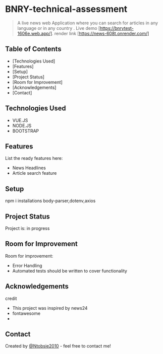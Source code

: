 # BNRY-technical-assessment
> A live news web Application where you can search for articles in any language or in any country  .
> Live demo [https://bnrytest-1606e.web.app/].
> render link [https://news-608t.onrender.com/]

## Table of Contents
* [Technologies Used]
* [Features]
* [Setup]
* [Project Status]
* [Room for Improvement]
* [Acknowledgements]
* [Contact]

## Technologies Used
- VUE.JS
- NODE.JS
- BOOTSTRAP

## Features
List the ready features here:
- News Headlines
- Article search feature 

## Setup
npm i 
installations
body-parser,dotenv,axios

## Project Status
Project is: in progress

## Room for Improvement
Room for improvement:
- Error Handling
- Automated tests should be written to cover functionality

## Acknowledgements
credit
- This project was inspired by news24
- fontawesome
- 

## Contact
Created by [@Ntobsie2010](ntobsie2010@gmail.com) - feel free to contact me!

